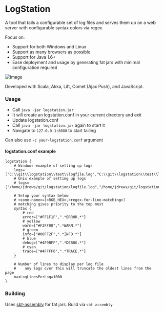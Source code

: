 # LogStation #

A tool that tails a configurable set of log files and serves them up on a web server with configurable syntax colors via regex. 

Focus on:
- Support for both Windows and Linux
- Support as many browsers as possible
- Support for Java 1.6+
- Ease deployment and usage by generating fat jars with minimal configuration required

![image](https://cloud.githubusercontent.com/assets/172766/15636224/de3df408-25c5-11e6-9800-850a46d6de41.jpg)


Developed with Scala, Akka, Lift, Comet (Ajax Push), and JavaScript. 

### Usage ###
* Call `java -jar logstation.jar` 
* It will create an logstation.conf in your current directory and exit
* Update logstation.conf 
* Call `java -jar logstation.jar` again to start it
* Navigate to `127.0.0.1:8080` to start tailing

Can also use `-c your-logstation.conf` argument

#### logstation.conf example ####

```
logstation {
    # Windows example of setting up logs
    logs=["C:\\git\\logstation\\test\\logfile.log","C:\\git\\logstation\\test\\logfile2.log"]
    # Unix example of setting up logs
    # logs=["/home/jdrews/git/logstation/logfile.log","/home/jdrews/git/logstation/logfile2.log"]

    # Setup your syntax below
    # <some-name>=[<RGB_HEX>,<regex-for-line-matching>]
    # matching gives priority to the top most
    syntax {
        # red
        error=["#FF1F1F",".*ERROR.*"]
        # yellow
        warn=["#F2FF00",".*WARN.*"]
        # green
        info=["#00FF2F",".*INFO.*"]
        # blue
        debug=["#4F9BFF",".*DEBUG.*"]
        # cyan
        trace=["#4FFFF6",".*TRACE.*"]
    }

    # Number of lines to display per log file
    #    any logs over this will truncate the oldest lines from the page
    maxLogLinesPerLog=1000
}
```


### Building ###

Uses [sbt-assembly](https://github.com/sbt/sbt-assembly) for fat jars. Build via 
`sbt assembly`
